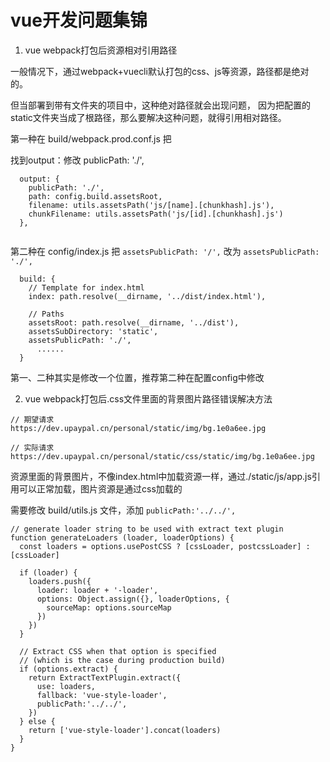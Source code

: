 # vue开发问题集锦

1. vue webpack打包后资源相对引用路径

一般情况下，通过webpack+vuecli默认打包的css、js等资源，路径都是绝对的。

但当部署到带有文件夹的项目中，这种绝对路径就会出现问题，
因为把配置的 static文件夹当成了根路径，那么要解决这种问题，就得引用相对路径。

第一种在 build/webpack.prod.conf.js 把 

找到output：修改 publicPath: './', 
```
  output: {
    publicPath: './',
    path: config.build.assetsRoot,
    filename: utils.assetsPath('js/[name].[chunkhash].js'),
    chunkFilename: utils.assetsPath('js/[id].[chunkhash].js')
  },
    
``` 

第二种在 config/index.js 把 `assetsPublicPath: '/',` 改为 `assetsPublicPath: './',` 

```
  build: {
    // Template for index.html
    index: path.resolve(__dirname, '../dist/index.html'),

    // Paths
    assetsRoot: path.resolve(__dirname, '../dist'),
    assetsSubDirectory: 'static',
    assetsPublicPath: './',
      ......
  }
```
第一、二种其实是修改一个位置，推荐第二种在配置config中修改

2. vue webpack打包后.css文件里面的背景图片路径错误解决方法

```
// 期望请求
https://dev.upaypal.cn/personal/static/img/bg.1e0a6ee.jpg

// 实际请求
https://dev.upaypal.cn/personal/static/css/static/img/bg.1e0a6ee.jpg

```
资源里面的背景图片，不像index.html中加载资源一样，通过./static/js/app.js引用可以正常加载，图片资源是通过css加载的

需要修改 build/utils.js 文件，添加 `publicPath:'../../',`

```
// generate loader string to be used with extract text plugin
function generateLoaders (loader, loaderOptions) {
  const loaders = options.usePostCSS ? [cssLoader, postcssLoader] : [cssLoader]

  if (loader) {
    loaders.push({
      loader: loader + '-loader',
      options: Object.assign({}, loaderOptions, {
        sourceMap: options.sourceMap
      })
    })
  }

  // Extract CSS when that option is specified
  // (which is the case during production build)
  if (options.extract) {
    return ExtractTextPlugin.extract({
      use: loaders,
      fallback: 'vue-style-loader',
      publicPath:'../../',
    })
  } else {
    return ['vue-style-loader'].concat(loaders)
  }
}
```

